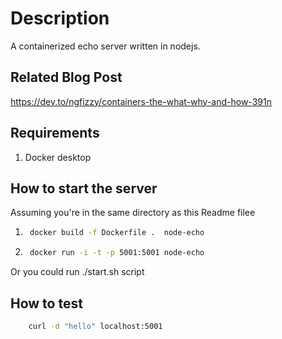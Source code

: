 # Description
A containerized echo server written in nodejs.

## Related Blog Post
https://dev.to/ngfizzy/containers-the-what-why-and-how-391n
## Requirements
1. Docker desktop
## How to start the server
Assuming you're in the same directory as this Readme filee
1. ```bash
    docker build -f Dockerfile .  node-echo
   ```
2. ```bash
    docker run -i -t -p 5001:5001 node-echo
    ```

Or you could run ./start.sh script

## How to test

```bash
    curl -d "hello" localhost:5001
```
    
